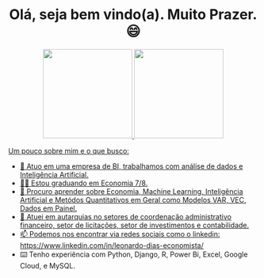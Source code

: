 <h1 align="center"> Olá, seja bem vindo(a). Muito Prazer. 😄 </h1>


<div align="center">
  <a href="https://github.com/Leonardo-Dias-Up">
  <img height="180em" src="https://github-readme-stats.vercel.app/api?username=Leonardo-Dias-Up&show_icons=true&theme=dracula&include_all_commits=true&count_private=true"/>
  <img height="180em" src="https://github-readme-stats.vercel.app/api/top-langs/?username=Leonardo-Dias-Up&layout=compact&langs_count=7&theme=dracula"/>
</div>

Um pouco sobre mim e o que busco:

- 🔭 Atuo em uma empresa de BI, trabalhamos com análise de dados e Inteligência Artificial.
- 🙋‍♂️ Estou graduando em Economia 7/8.
- 🌱 Procuro aprender sobre Economia, Machine Learning, Inteligência Artificial e Metódos Quantitativos em Geral como Modelos VAR, VEC, Dados em Painel.
- 🎲 Atuei em autarquias no setores de coordenação administrativo financeiro, setor de licitações, setor de investimentos e contabilidade.
- 📫 Podemos nos encontrar via redes sociais como o linkedin: https://www.linkedin.com/in/leonardo-dias-economista/
- ⌨️ Tenho experiência com Python, Django, R, Power Bi, Excel, Google Cloud, e MySQL.
